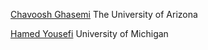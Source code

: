 [Chavoosh Ghasemi](chghasemi@cs.arizona.edu) The University of Arizona

[Hamed Yousefi](https://www.linkedin.com/in/hamed-yousefi-5b0211aa/) University of Michigan
